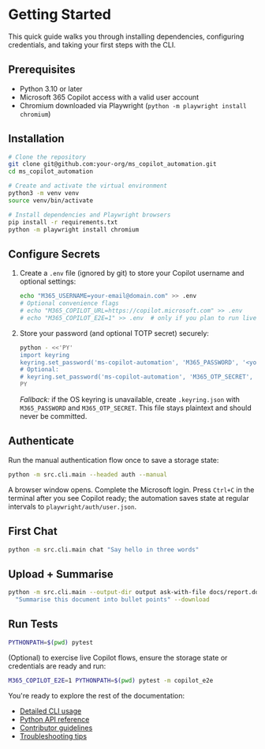 # Getting Started

This quick guide walks you through installing dependencies, configuring credentials, and taking your first steps with the CLI.

## Prerequisites

- Python 3.10 or later
- Microsoft 365 Copilot access with a valid user account
- Chromium downloaded via Playwright (`python -m playwright install chromium`)

## Installation

```bash
# Clone the repository
git clone git@github.com:your-org/ms_copilot_automation.git
cd ms_copilot_automation

# Create and activate the virtual environment
python3 -m venv venv
source venv/bin/activate

# Install dependencies and Playwright browsers
pip install -r requirements.txt
python -m playwright install chromium
```

## Configure Secrets

1. Create a `.env` file (ignored by git) to store your Copilot username and optional settings:

   ```bash
   echo "M365_USERNAME=your-email@domain.com" >> .env
   # Optional convenience flags
   # echo "M365_COPILOT_URL=https://copilot.microsoft.com" >> .env
   # echo "M365_COPILOT_E2E=1" >> .env  # only if you plan to run live tests
   ```

2. Store your password (and optional TOTP secret) securely:

   ```bash
   python - <<'PY'
   import keyring
   keyring.set_password('ms-copilot-automation', 'M365_PASSWORD', '<your-password>')
   # Optional:
   # keyring.set_password('ms-copilot-automation', 'M365_OTP_SECRET', '<base32-secret>')
   PY
   ```

   *Fallback:* if the OS keyring is unavailable, create `.keyring.json` with `M365_PASSWORD` and `M365_OTP_SECRET`. This file stays plaintext and should never be committed.

## Authenticate

Run the manual authentication flow once to save a storage state:

```bash
python -m src.cli.main --headed auth --manual
```

A browser window opens. Complete the Microsoft login. Press `Ctrl+C` in the terminal after you see Copilot ready; the automation saves state at regular intervals to `playwright/auth/user.json`.

## First Chat

```bash
python -m src.cli.main chat "Say hello in three words"
```

## Upload + Summarise

```bash
python -m src.cli.main --output-dir output ask-with-file docs/report.docx \
  "Summarise this document into bullet points" --download
```

## Run Tests

```bash
PYTHONPATH=$(pwd) pytest
```

(Optional) to exercise live Copilot flows, ensure the storage state or credentials are ready and run:

```bash
M365_COPILOT_E2E=1 PYTHONPATH=$(pwd) pytest -m copilot_e2e
```

You're ready to explore the rest of the documentation:

- [Detailed CLI usage](cli.md)
- [Python API reference](api.md)
- [Contributor guidelines](contributing.md)
- [Troubleshooting tips](troubleshooting.md)
